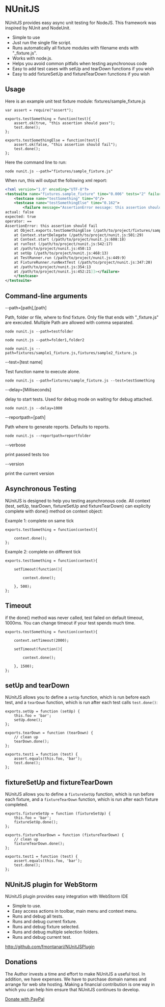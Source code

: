 NUnitJS
========

NUnitJS provides easy async unit testing for NodeJS. This framework was inspired by NUnit and NodeUnit.

* Simple to use
* Just run the single file script.
* Runs automatically all fixture modules with filename ends with "_fixture.js".
* Works with node.js.
* Helps you avoid common pitfalls when testing asynchronous code
* Easy to add test cases with setUp and tearDown functions if you wish
* Easy to add fixtureSetUp and fixtureTearDown functions if you wish

Usage
-----

Here is an example unit test fixture module:
fixtures/sample_fixture.js

    var assert = require("assert");

    exports.testSomething = function(test){
        assert.ok(true, "this assertion should pass");
        test.done();
    };

    exports.testSomethingElse = function(test){
        assert.ok(false, "this assertion should fail");
        test.done();
    };

Here the command line to run:

    node nunit.js --path="fixtures/sample_fixture.js"

When run, this will output the following xml report:

```xml
<?xml version="1.0" encoding="UTF-8"?>
<testsuite name="fixtures.sample_fixture" time="0.006" tests="2" failures="1">
    <testcase name="testSomething" time="0"/>
    <testcase name="testSomethingElse" time="0.162">
        <failure message="AssertionError message: this assertion should fail, actual: false, expected: true, operator: ==" type="AssertionError"><![CDATA[message: this assertion should fail
actual: false
expected: true
operator: ==
AssertionError: this assertion should fail
    at Object.exports.testSomethingElse (/path/to/project/fixtures/sample_fixture.js:9:12)
    at Context.startDelegate (/path/to/project/nunit.js:501:29)
    at Context.start (/path/to/project/nunit.js:608:18)
    at runTest (/path/to/project/nunit.js:542:17)
    at /path/to/project/nunit.js:450:13
    at setUp (/path/to/project/nunit.js:468:13)
    at TestRunner.run (/path/to/project/nunit.js:449:9)
    at FixtureRunner.runNextTest (/path/to/project/nunit.js:347:20)
    at /path/to/project/nunit.js:354:13
    at /path/to/project/nunit.js:452:21]]></failure>
    </testcase>
</testsuite>

```


Command-line arguments
-----------------

--path=[path],[path]

Path, folder or file, where to find fixture. Only file that ends with "_fixture.js" are executed.
Multiple Path are allowed with comma separated.

    node nunit.js --path=testfolder
    
    node nunit.js --path=folder1,folder2
    
    node nunit.js --path=fixtures/sample1_fixture.js,fixtures/sample2_fixture.js

--test=[test name]

Test function name to execute alone.

    node nunit.js --path=fixtures/sample_fixture.js --test=testSomething

--delay=[Milliseconds]

delay to start tests. Used for debug mode on waiting for debug attached.

    node nunit.js --delay=1000

--reportpath=[path]

Path where to generate reports. Defaults to reports.

    node nunit.js --reportpath=reportfolder

--verbose

print passed tests too

--version

print the current version

Asynchronous Testing
--------------------

NUnitJS is designed to help you testing asynchronous code.
All context (test, setUp, tearDown, fixtureSetUp and fixtureTearDown) can explicity complete with done() method on context object:

Example 1: complete on same tick

    exports.testSomething = function(context){
        
        context.done();
    };

Example 2: complete on different tick

    exports.testSomething = function(context){
      
        setTimeout(function(){
        
            context.done();
        
        }, 500);
    };
    
Timeout
--------------------

if the done() method was never called, test failed on default timeout, 1000ms. You can change timeout if your test spends much time.

    exports.testSomething = function(context){
    
        context.setTimeout(2000);
      
        setTimeout(function(){
        
            context.done();
        
        }, 1500);
    };

setUp and tearDown
--------------------------

NUnitJS allows you to define a `setUp` function, which is run before each test, and a `tearDown` function, which is run after each test calls `test.done()`:
    
    exports.setUp = function (setUp) {
        this.foo = 'bar';
        setUp.done();
    };
    
    exports.tearDown = function (tearDown) {
        // clean up
        tearDown.done();
    };
    
    exports.test1 = function (test) {
        assert.equals(this.foo, 'bar');
        test.done();
    };


fixtureSetUp and fixtureTearDown
--------------------------

NUnitJS allows you to define a `fixtureSetUp` function, which is run before each fixture, and a `fixtureTearDown` function, which is run after each fixture completed.
    
    exports.fixtureSetUp = function (fixtureSetUp) {
        this.foo = 'bar';
        fixtureSetUp.done();
    };
    
    exports.fixtureTearDown = function (fixtureTearDown) {
        // clean up
        fixtureTearDown.done();
    };
    
    exports.test1 = function (test) {
        assert.equals(this.foo, 'bar');
        test.done();
    };
    

NUnitJS plugin for WebStorm
--------------------------

NUnitJS plugin provides easy integration with WebStorm IDE

* Simple to use.
* Easy access actions in toolbar, main menu and context menu.
* Runs and debug all tests.
* Runs and debug current fixture.
* Runs and debug fixture selected.
* Runs and debug multiple selection folders.
* Runs and debug current test.

http://github.com/fmontanari/NUnitJSPlugin

Donations
--------------------------
The Author invests a time and effort to make NUnitJS a useful tool. In addition, we have expenses. We have to purchase domain names and arrange for web site hosting.
Making a financial contribution is one way in which you can help him ensure that NUnitJS continues to develop.

[Donate with PayPal](https://www.paypal.com/cgi-bin/webscr?cmd=_s-xclick&hosted_button_id=CW759SV2EXKYW)
